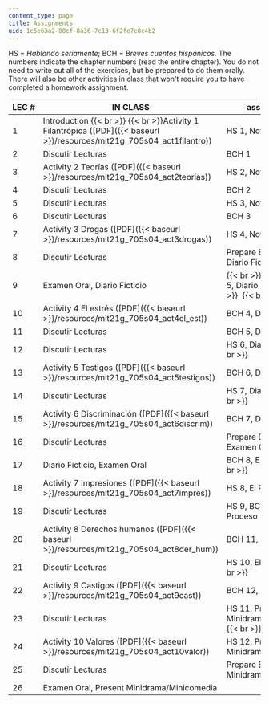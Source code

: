 ```yaml
---
content_type: page
title: Assignments
uid: 1c5e63a2-88cf-8a36-7c13-6f2fe7c8c4b2
---
```


HS = _Hablando seriamente_; BCH = _Breves cuentos hispánicos._ The numbers indicate the chapter numbers (read the entire chapter). You do not need to write out all of the exercises, but be prepared to do them orally. There will also be other activities in class that won't require you to have completed a homework assignment.

| LEC # | IN CLASS | assignments |
| --- | --- | --- |
| 1 | Introduction  {{< br >}}  {{< br >}}Activity 1 Filantrópica ([PDF]({{< baseurl >}}/resources/mit21g_705s04_act1filantro)) | HS 1, Noticiero |
| 2 | Discutir Lecturas | BCH 1 |
| 3 | Activity 2 Teorías ([PDF]({{< baseurl >}}/resources/mit21g_705s04_act2teorias)) | HS 2, Noticiero |
| 4 | Discutir Lecturas | BCH 2 |
| 5 | Discutir Lecturas | HS 3, Noticiero |
| 6 | Discutir Lecturas | BCH 3 |
| 7 | Activity 3 Drogas ([PDF]({{< baseurl >}}/resources/mit21g_705s04_act3drogas)) | HS 4, Noticiero |
| 8 | Discutir Lecturas | Prepare Examen Oral, Diario Ficticio |
| 9 | Examen Oral, Diario Ficticio |  {{< br >}}{{< br >}} HS 5, Diario Ficticio  {{< br >}}  {{< br >}}{{< br >}}  |
| 10 | Activity 4 El estrés ([PDF]({{< baseurl >}}/resources/mit21g_705s04_act4el_est)) | BCH 4, Diario Ficticio |
| 11 | Discutir Lecturas | BCH 5, Diario Ficticio |
| 12 | Discutir Lecturas | HS 6, Diario Ficticio  {{< br >}}  |
| 13 | Activity 5 Testigos ([PDF]({{< baseurl >}}/resources/mit21g_705s04_act5testigos)) | BCH 6, Diario Ficticio |
| 14 | Discutir Lecturas | HS 7, Diario Ficticio  {{< br >}}  |
| 15 | Activity 6 Discriminación ([PDF]({{< baseurl >}}/resources/mit21g_705s04_act6discrim)) | BCH 7, Diario Ficticio |
| 16 | Discutir Lecturas | Prepare Diario Ficticio, Examen Oral |
| 17 | Diario Ficticio, Examen Oral | BCH 8, El Proceso  {{< br >}}  |
| 18 | Activity 7 Impresiones ([PDF]({{< baseurl >}}/resources/mit21g_705s04_act7impres)) | HS 8, El Proceso |
| 19 | Discutir Lecturas | HS 9, BCH 10, El Proceso |
| 20 | Activity 8 Derechos humanos ([PDF]({{< baseurl >}}/resources/mit21g_705s04_act8der_hum)) | BCH 11, El Proceso |
| 21 | Discutir Lecturas | HS 10, El Proceso  {{< br >}}  |
| 22 | Activity 9 Castigos ([PDF]({{< baseurl >}}/resources/mit21g_705s04_act9cast)) | BCH 12, El Proceso |
| 23 | Discutir Lecturas | HS 11, Prepare Minidrama/Minicomedia  {{< br >}}  |
| 24 | Activity 10 Valores ([PDF]({{< baseurl >}}/resources/mit21g_705s04_act10valor)) | HS 12, Prepare Minidrama/Minicomedia |
| 25 | Discutir Lecturas | Prepare Examen Oral, Minidrama/Minicomedia |
| 26 | Examen Oral, Present Minidrama/Minicomedia |